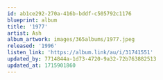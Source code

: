 ```yaml
---
id: ab1ce292-270a-416b-bddf-c505792c1176
blueprint: album
title: '1977'
artist: Ash
album_artwork: images/365albums/1977.jpeg
released: '1996'
listen_link: 'https://album.link/au/i/31741551'
updated_by: 7714844a-1d73-4720-9a32-72b763882513
updated_at: 1715901860
---
```

